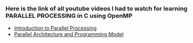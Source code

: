### Here is the link of all youtube videos I had to watch for learning PARALLEL PROCESSING in C using OpenMP
- [Introduction to Parallel Processing](https://www.youtube.com/watch?v=a8R784VtXBg&list=PLJ5C_6qdAvBFMAko9JTyDJDIt1W48Sxmg&index=1)
- [Parallel Architecture and Programming Model](https://www.youtube.com/watch?v=UrjytgchRWM&list=PLJ5C_6qdAvBFMAko9JTyDJDIt1W48Sxmg&index=2)
